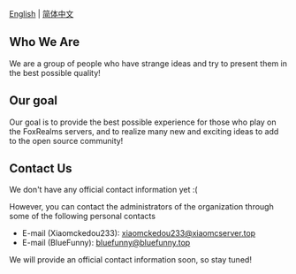 [English](README.md) | [简体中文](README_cn.md)

## Who We Are
We are a group of people who have strange ideas and try to present them in the best possible quality!

## Our goal
Our goal is to provide the best possible experience for those who play on the FoxRealms servers, and to realize many new and exciting ideas to add to the open source community!

## Contact Us
We don't have any official contact information yet :(

However, you can contact the administrators of the organization through some of the following personal contacts

- E-mail (Xiaomckedou233): xiaomckedou233@xiaomcserver.top
- E-mail (BlueFunny): bluefunny@bluefunny.top

We will provide an official contact information soon, so stay tuned!
